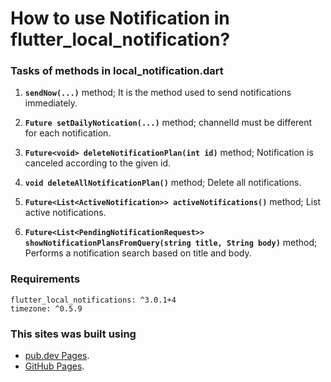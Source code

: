 # How to use Notification in flutter_local_notification?

### Tasks of methods in local_notification.dart
1. **```sendNow(...)```** method; It is the method used to send notifications immediately.

2. **```Future setDailyNotication(...)```** method; channelId must be different for each notification.

3. **```Future<void> deleteNotificationPlan(int id)```** method; Notification is canceled according to the given id.
  
4. **```void deleteAllNotificationPlan()```** method; Delete all notifications.

5. **```Future<List<ActiveNotification>> activeNotifications()```** method; List active notifications.
  
6. **```Future<List<PendingNotificationRequest>> showNotificationPlansFromQuery(string title, String body)```** method; Performs a notification search based on title and body.

### Requirements
```
flutter_local_notifications: ^3.0.1+4
timezone: ^0.5.9
```

### This sites was built using 
- [pub.dev Pages](https://pub.dev/packages/flutter_local_notifications).
- [GitHub Pages](https://github.com/MaikuB/flutter_local_notifications).
